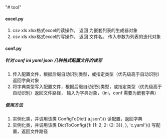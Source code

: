 "# tool" 
#### excel.py
1. csv xls xlsx格式excel的读操作， 返回 为嵌套列表的生成器对象
2. csv xls xlsx格式excel的写操作， 返回 文件名。 传入参数为列表的迭代对象

#### conf.py
##### 针对 conf ini yaml json 几种格式配置文件的读写
1. 传入配置文件，根据后缀自动识别类型，或指定类型（优先级高于自动识别） 返回字典对象
2. 将字典类型写入配置文件，根据后缀自动识别类型，或指定类型（优先级高于自动识别）返回文件路径， 输入为字典对象，（ini，conf 需要为嵌套字典）
##### 使用方法
1. 实例化类，并调用该类 ConfigToDict('a.json')() 读配置，返回字典
2. 实例化类，并调用该类 DictToConfig({1: {1: 2, 2: {2: 3}}, }, 'c.yaml')() 写配置，返回文件路径
